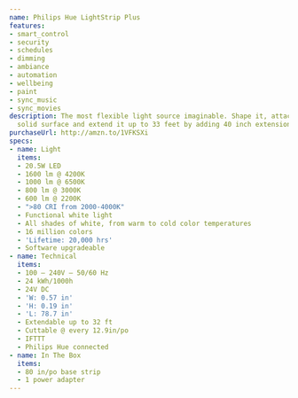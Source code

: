 ```yaml
---
name: Philips Hue LightStrip Plus
features:
- smart_control
- security
- schedules
- dimming
- ambiance
- automation
- wellbeing
- paint
- sync_music
- sync_movies
description: The most flexible light source imaginable. Shape it, attach it to any
  solid surface and extend it up to 33 feet by adding 40 inch extensions.
purchaseUrl: http://amzn.to/1VFKSXi
specs:
- name: Light
  items:
  - 20.5W LED
  - 1600 lm @ 4200K
  - 1000 lm @ 6500K
  - 800 lm @ 3000K
  - 600 lm @ 2200K
  - ">80 CRI from 2000-4000K"
  - Functional white light
  - All shades of white, from warm to cold color temperatures
  - 16 million colors
  - 'Lifetime: 20,000 hrs'
  - Software upgradeable
- name: Technical
  items:
  - 100 – 240V – 50/60 Hz
  - 24 kWh/1000h
  - 24V DC
  - 'W: 0.57 in'
  - 'H: 0.19 in'
  - 'L: 78.7 in'
  - Extendable up to 32 ft
  - Cuttable @ every 12.9in/po
  - IFTTT
  - Philips Hue connected
- name: In The Box
  items:
  - 80 in/po base strip
  - 1 power adapter
---
```

